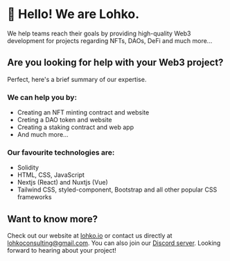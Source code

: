 # 👋 Hello! We are Lohko.
We help teams reach their goals by providing high-quality Web3 development for projects regarding NFTs, DAOs, DeFi and much more...

## Are you looking for help with your Web3 project?
Perfect, here's a brief summary of our expertise.
### We can help you by:
- Creating an NFT minting contract and website
- Creting a DAO token and website
- Creating a staking contract and web app
- And much more...

### Our favourite technologies are:
- Solidity
- HTML, CSS, JavaScript
- Nextjs (React) and Nuxtjs (Vue)
- Tailwind CSS, styled-component, Bootstrap and all other popular CSS frameworks

## Want to know more?
Check out our website at [lohko.io](https://lohko.io) or contact us directly at lohkoconsulting@gmail.com. You can also join our [Discord server](https://discord.gg/3698e33N). Looking forward to hearing about your project!
